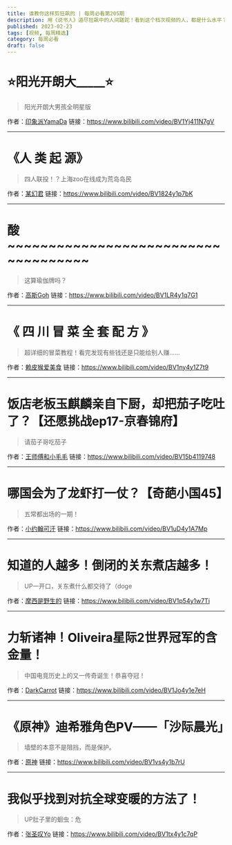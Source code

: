 ```yaml
---
title: 谁教你这样剪狂飙的 | 每周必看第205期
description: 用《说书人》道尽狂飙中的人间蹉跎！看到这个档次视频的人，都是什么水平？
published: 2023-02-23
tags: [视频, 每周精选]
category: 每周必看
draft: false
---
```


# ⭐️阳光开朗大_____⭐️
> 阳光开朗大男孩全明星版

作者：[印象派YamaDa](https://space.bilibili.com/509284273)
链接：https://www.bilibili.com/video/BV1Yj411N7gV

---

# 《人 类 起 源》
> 四人联投！？上海zoo在线成为荒岛岛民

作者：[某幻君](https://space.bilibili.com/1577804)
链接：https://www.bilibili.com/video/BV1824y1p7bK

---

# 酸~~~~~~~~~~~~~~~~~~~~~~~~~~~~~~~~~~~~
> 这算瑜伽牌吗？

作者：[高斯Goh](https://space.bilibili.com/3913194)
链接：https://www.bilibili.com/video/BV1LR4y1q7G1

---

# 《 四 川 冒 菜 全 套 配 方 》
> 超详细的冒菜教程！看完发现有些钱还是只能给别人赚......

作者：[赖皮猴爱美食](https://space.bilibili.com/270105105)
链接：https://www.bilibili.com/video/BV1ny4y1Z7t9

---

# 饭店老板玉麒麟亲自下厨，却把茄子吃吐了？【还愿挑战ep17-京春锦府】
> 请茄子哥吃茄子

作者：[王师傅和小毛毛](https://space.bilibili.com/452606628)
链接：https://www.bilibili.com/video/BV15b4119748

---

# 哪国会为了龙虾打一仗？【奇葩小国45】
> 五常都出场的一期！

作者：[小约翰可汗](https://space.bilibili.com/23947287)
链接：https://www.bilibili.com/video/BV1uD4y1A7Mp

---

# 知道的人越多！倒闭的关东煮店越多！
> UP一开口，关东煮什么都交待了（doge

作者：[摩西是野生的](https://space.bilibili.com/435476658)
链接：https://www.bilibili.com/video/BV1p54y1w7Ti

---

# 力斩诸神！Oliveira星际2世界冠军的含金量！
> 中国电竞历史上的又一传奇诞生！恭喜夺冠！

作者：[DarkCarrot](https://space.bilibili.com/21869937)
链接：https://www.bilibili.com/video/BV1Jo4y1e7eH

---

# 《原神》迪希雅角色PV——「沙际晨光」
> 墙壁的本意不是阻挡，而是保护。

作者：[原神](https://space.bilibili.com/401742377)
链接：https://www.bilibili.com/video/BV1vs4y1b7rU

---

# 我似乎找到对抗全球变暖的方法了！
> UP肚子里的蛔虫：危

作者：[张圣叹Yo](https://space.bilibili.com/3493077696121618)
链接：https://www.bilibili.com/video/BV1tx4y1c7qP

